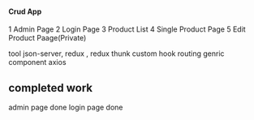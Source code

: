 #### Crud App
1 Admin Page
2 Login Page
3 Product List
4 Single Product Page
5 Edit Product Paage(Private)

tool
 json-server,
 redux , redux thunk
 custom hook
 routing
 genric  component 
 axios 
 
 ## completed work

 admin page done
 login page done
